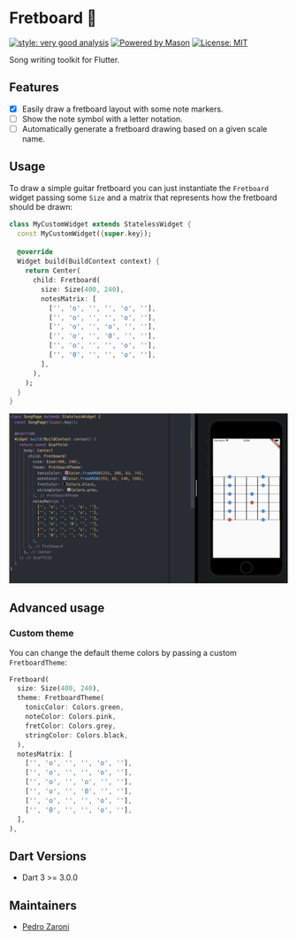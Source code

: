 # Fretboard 🎸

[![style: very good analysis][very_good_analysis_badge]][very_good_analysis_link]
[![Powered by Mason](https://img.shields.io/endpoint?url=https%3A%2F%2Ftinyurl.com%2Fmason-badge)](https://github.com/felangel/mason)
[![License: MIT][license_badge]][license_link]

Song writing toolkit for Flutter.

## Features

* [x] Easily draw a fretboard layout with some note markers.
* [ ] Show the note symbol with a letter notation.
* [ ] Automatically generate a fretboard drawing based on a given scale name.

## Usage

To draw a simple guitar fretboard you can just instantiate the `Fretboard` widget passing some `Size` and a matrix that represents how the fretboard should be drawn:

```dart
class MyCustomWidget extends StatelessWidget {
  const MyCustomWidget({super.key});

  @override
  Widget build(BuildContext context) {
    return Center(
      child: Fretboard(
        size: Size(400, 240),
        notesMatrix: [
          ['', 'o', '', '', 'o', ''],
          ['', 'o', '', '', 'o', ''],
          ['', 'o', '', 'o', '', ''],
          ['', 'o', '', '0', '', ''],
          ['', 'o', '', '', 'o', ''],
          ['', '0', '', '', 'o', ''],
        ],
      ),
    );
  }
}
```

![Example Screenshot](./doc/assets/fretboard_demo.png)

## Advanced usage

### Custom theme

You can change the default theme colors by passing a custom `FretboardTheme`:

```dart
Fretboard(
  size: Size(400, 240),
  theme: FretboardTheme(
    tonicColor: Colors.green,
    noteColor: Colors.pink,
    fretColor: Colors.grey,
    stringColor: Colors.black,
  ),
  notesMatrix: [
    ['', 'o', '', '', 'o', ''],
    ['', 'o', '', '', 'o', ''],
    ['', 'o', '', 'o', '', ''],
    ['', 'o', '', '0', '', ''],
    ['', 'o', '', '', 'o', ''],
    ['', '0', '', '', 'o', ''],
  ],
),
```

## Dart Versions

* Dart 3 >= 3.0.0

## Maintainers

* [Pedro Zaroni](https://github.com/mugbug)

[license_badge]: https://img.shields.io/badge/license-MIT-blue.svg
[license_link]: https://opensource.org/licenses/MIT
[very_good_analysis_badge]: https://img.shields.io/badge/style-very_good_analysis-B22C89.svg
[very_good_analysis_link]: https://pub.dev/packages/very_good_analysis
